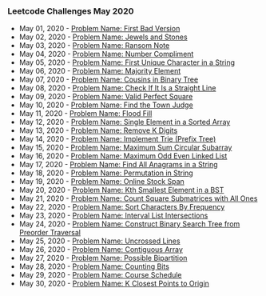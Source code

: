 ### Leetcode Challenges May 2020

- May 01, 2020 - [Problem Name: First Bad Version](challenges/may_1_2020/)
- May 02, 2020 - [Problem Name: Jewels and Stones](challenges/may_2_2020/)
- May 03, 2020 - [Problem Name: Ransom Note](challenges/may_3_2020/)
- May 04, 2020 - [Problem Name: Number Compliment](challenges/may_4_2020/)
- May 05, 2020 - [Problem Name: First Unique Character in a String](challenges/may_5_2020/)
- May 06, 2020 - [Problem Name: Majority Element](challenges/may_6_2020/)
- May 07, 2020 - [Problem Name: Cousins in Binary Tree](challenges/may_7_2020/)
- May 08, 2020 - [Problem Name: Check If It Is a Straight Line](challenges/may_8_2020/)
- May 09, 2020 - [Problem Name: Valid Perfect Square](challenges/may_9_2020/)
- May 10, 2020 - [Problem Name: Find the Town Judge](challenges/may_10_2020/)
- May 11, 2020 - [Problem Name: Flood Fill](challenges/may_11_2020/)
- May 12, 2020 - [Problem Name: Single Element in a Sorted Array](challenges/may_12_2020/)
- May 13, 2020 - [Problem Name: Remove K Digits](challenges/may_13_2020/)
- May 14, 2020 - [Problem Name: Implement Trie (Prefix Tree)](challenges/may_14_2020/)
- May 15, 2020 - [Problem Name: Maximum Sum Circular Subarray](challenges/may_15_2020/)
- May 16, 2020 - [Problem Name: Maximum Odd Even Linked List](challenges/may_16_2020/)
- May 17, 2020 - [Problem Name: Find All Anagrams in a String](challenges/may_17_2020/)
- May 18, 2020 - [Problem Name: Permutation in String](challenges/may_18_2020/)
- May 19, 2020 - [Problem Name: Online Stock Span](challenges/may_19_2020/)
- May 20, 2020 - [Problem Name: Kth Smallest Element in a BST](challenges/may_20_2020/)
- May 21, 2020 - [Problem Name: Count Square Submatrices with All Ones](challenges/may_21_2020/)
- May 22, 2020 - [Problem Name: Sort Characters By Frequency](challenges/may_22_2020/)
- May 23, 2020 - [Problem Name: Interval List Intersections](challenges/may_23_2020/)
- May 24, 2020 - [Problem Name: Construct Binary Search Tree from Preorder Traversal](challenges/may_24_2020/)
- May 25, 2020 - [Problem Name: Uncrossed Lines](challenges/may_25_2020/)
- May 26, 2020 - [Problem Name: Contiguous Array](challenges/may_26_2020/)
- May 27, 2020 - [Problem Name: Possible Bipartition](challenges/may_27_2020/)
- May 28, 2020 - [Problem Name: Counting Bits](challenges/may_28_2020/)
- May 29, 2020 - [Problem Name: Course Schedule](challenges/may_29_2020/)
- May 30, 2020 - [Problem Name: K Closest Points to Origin](challenges/may_30_2020/)